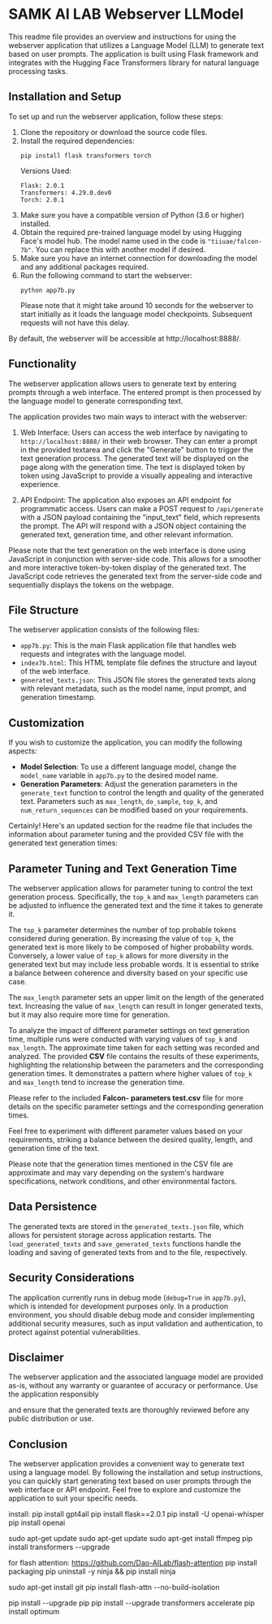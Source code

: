 # SAMK AI LAB Webserver LLModel


This readme file provides an overview and instructions for using the webserver application that utilizes a Language Model (LLM) to generate text based on user prompts. The application is built using Flask framework and integrates with the Hugging Face Transformers library for natural language processing tasks.

## Installation and Setup

To set up and run the webserver application, follow these steps:

1. Clone the repository or download the source code files.
2. Install the required dependencies:
    ```
    pip install flask transformers torch
    ```
    Versions Used:
    ```
    Flask: 2.0.1
    Transformers: 4.29.0.dev0
    Torch: 2.0.1
    ```
3. Make sure you have a compatible version of Python (3.6 or higher) installed.
4. Obtain the required pre-trained language model by using Hugging Face's model hub. The model name used in the code is `"tiiuae/falcon-7b"`. You can replace this with another model if desired.
5. Make sure you have an internet connection for downloading the model and any additional packages required.
6. Run the following command to start the webserver:
    ```
    python app7b.py
    ```
   Please note that it might take around 10 seconds for the webserver to start initially as it loads the language model checkpoints. Subsequent requests will not have this delay.

By default, the webserver will be accessible at http://localhost:8888/.

## Functionality

The webserver application allows users to generate text by entering prompts through a web interface. The entered prompt is then processed by the language model to generate corresponding text.

The application provides two main ways to interact with the webserver:

1. Web Interface: Users can access the web interface by navigating to `http://localhost:8888/` in their web browser. They can enter a prompt in the provided textarea and click the "Generate" button to trigger the text generation process. The generated text will be displayed on the page along with the generation time. The text is displayed token by token using JavaScript to provide a visually appealing and interactive experience.

2. API Endpoint: The application also exposes an API endpoint for programmatic access. Users can make a POST request to `/api/generate` with a JSON payload containing the "input_text" field, which represents the prompt. The API will respond with a JSON object containing the generated text, generation time, and other relevant information.

Please note that the text generation on the web interface is done using JavaScript in conjunction with server-side code. This allows for a smoother and more interactive token-by-token display of the generated text. The JavaScript code retrieves the generated text from the server-side code and sequentially displays the tokens on the webpage.

## File Structure

The webserver application consists of the following files:

- `app7b.py`: This is the main Flask application file that handles web requests and integrates with the language model.
- `index7b.html`: This HTML template file defines the structure and layout of the web interface.
- `generated_texts.json`: This JSON file stores the generated texts along with relevant metadata, such as the model name, input prompt, and generation timestamp.

## Customization

If you wish to customize the application, you can modify the following aspects:

- **Model Selection**: To use a different language model, change the `model_name` variable in `app7b.py` to the desired model name.
- **Generation Parameters**: Adjust the generation parameters in the `generate_text` function to control the length and quality of the generated text. Parameters such as `max_length`, `do_sample`, `top_k`, and `num_return_sequences` can be modified based on your requirements.

Certainly! Here's an updated section for the readme file that includes the information about parameter tuning and the provided CSV file with the generated text generation times:

## Parameter Tuning and Text Generation Time

The webserver application allows for parameter tuning to control the text generation process. Specifically, the `top_k` and `max_length` parameters can be adjusted to influence the generated text and the time it takes to generate it.

The `top_k` parameter determines the number of top probable tokens considered during generation. By increasing the value of `top_k`, the generated text is more likely to be composed of higher probability words. Conversely, a lower value of `top_k` allows for more diversity in the generated text but may include less probable words. It is essential to strike a balance between coherence and diversity based on your specific use case.

The `max_length` parameter sets an upper limit on the length of the generated text. Increasing the value of `max_length` can result in longer generated texts, but it may also require more time for generation.

To analyze the impact of different parameter settings on text generation time, multiple runs were conducted with varying values of `top_k` and `max_length`. The approximate time taken for each setting was recorded and analyzed. The provided **CSV** file contains the results of these experiments, highlighting the relationship between the parameters and the corresponding generation times. It demonstrates a pattern where higher values of `top_k` and `max_length` tend to increase the generation time.

Please refer to the included **Falcon- parameters test.csv** file for more details on the specific parameter settings and the corresponding generation times.

Feel free to experiment with different parameter values based on your requirements, striking a balance between the desired quality, length, and generation time of the text.

Please note that the generation times mentioned in the CSV file are approximate and may vary depending on the system's hardware specifications, network conditions, and other environmental factors.


## Data Persistence

The generated texts are stored in the `generated_texts.json` file, which allows for persistent storage across application restarts. The `load_generated_texts` and `save_generated_texts` functions handle the loading and saving of generated texts from and to the file, respectively.

## Security Considerations

The application currently runs in debug mode (`debug=True` in `app7b.py`), which is intended for development purposes only. In a production environment, you should disable debug mode and consider implementing additional security measures, such as input validation and authentication, to protect against potential vulnerabilities.

## Disclaimer

The webserver application and the associated language model are provided as-is, without any warranty or guarantee of accuracy or performance. Use the application responsibly

and ensure that the generated texts are thoroughly reviewed before any public distribution or use.

## Conclusion

The webserver application provides a convenient way to generate text using a language model. By following the installation and setup instructions, you can quickly start generating text based on user prompts through the web interface or API endpoint. Feel free to explore and customize the application to suit your specific needs.






install:
pip install gpt4all
pip install flask==2.0.1
pip install -U openai-whisper
pip install openai

sudo apt-get update
sudo apt-get update sudo apt-get install ffmpeg
pip install transformers --upgrade

for flash attention: https://github.com/Dao-AILab/flash-attention
pip install packaging
pip uninstall -y ninja && pip install ninja

sudo apt-get install git
pip install flash-attn --no-build-isolation


pip install --upgrade pip
pip install --upgrade transformers accelerate 
pip install optimum
